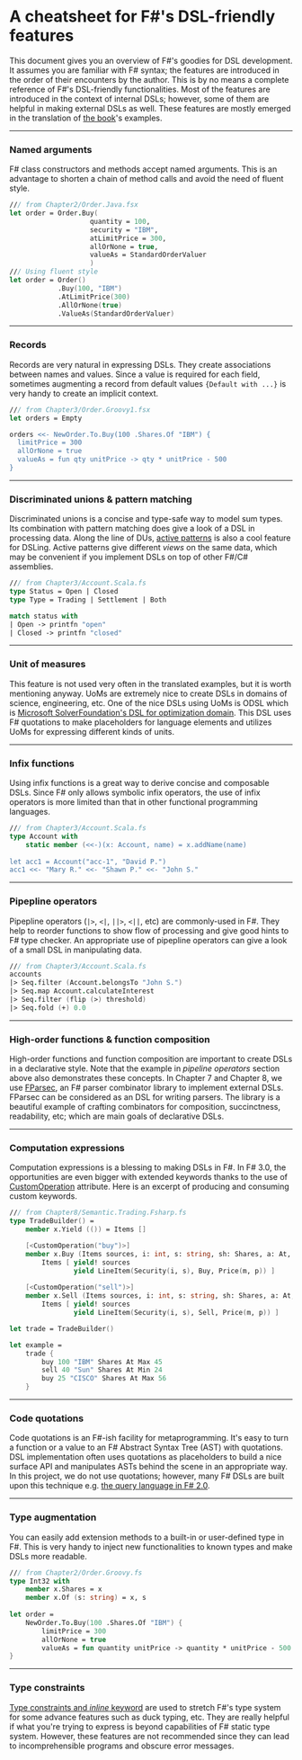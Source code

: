 A cheatsheet for F#'s DSL-friendly features
===

This document gives you an overview of F#'s goodies for DSL development. 
It assumes you are familiar with F# syntax; the features are introduced in the order of their encounters by the author.
This is by no means a complete reference of F#'s DSL-friendly functionalities. 
Most of the features are introduced in the context of internal DSLs; however, some of them are helpful in making external DSLs as well. 
These features are mostly emerged in the translation of [the book](http://www.manning.com/ghosh/)'s examples.

---

### Named arguments ###

F# class constructors and methods accept named arguments. 
This is an advantage to shorten a chain of method calls and avoid the need of fluent style.

```fsharp
/// from Chapter2/Order.Java.fsx
let order = Order.Buy(
                    quantity = 100, 
                    security = "IBM", 
                    atLimitPrice = 300, 
                    allOrNone = true, 
                    valueAs = StandardOrderValuer
                    )
/// Using fluent style
let order = Order()
            .Buy(100, "IBM")
            .AtLimitPrice(300)
            .AllOrNone(true)
            .ValueAs(StandardOrderValuer)
```
---

### Records ###
Records are very natural in expressing DSLs.
They create associations between names and values.
Since a value is required for each field, sometimes augmenting a record from default values `{Default with ...}` is very handy to create an implicit context.

```fsharp
/// from Chapter3/Order.Groovy1.fsx
let orders = Empty

orders <<- NewOrder.To.Buy(100 .Shares.Of "IBM") {
  limitPrice = 300
  allOrNone = true
  valueAs = fun qty unitPrice -> qty * unitPrice - 500
}
```
---

### Discriminated unions & pattern matching ###
Discriminated unions is a concise and type-safe way to model sum types. 
Its combination with pattern matching does give a look of a DSL in processing data.
Along the line of DUs, [active patterns](http://msdn.microsoft.com/en-us/library/dd233248.aspx) is also a cool feature for DSLing.
Active patterns give different *views* on the same data, which may be convenient if you implement DSLs on top of other F#/C# assemblies. 

```fsharp
/// from Chapter3/Account.Scala.fs
type Status = Open | Closed
type Type = Trading | Settlement | Both

match status with
| Open -> printfn "open"
| Closed -> printfn "closed"
```
---
### Unit of measures ###

This feature is not used very often in the translated examples, but it is worth mentioning anyway.
UoMs are extremely nice to create DSLs in domains of science, engineering, etc. 
One of the nice DSLs using UoMs is ODSL which is [Microsoft SolverFoundation's DSL for optimization domain](http://blogs.msdn.com/b/lengningliu/archive/2009/09/04/optimization-domain-specific-language-in-f-with-units-of-measure.aspx).
This DSL uses F# quotations to make placeholders for language elements and utilizes UoMs for expressing different kinds of units.

---

### Infix functions ###
Using infix functions is a great way to derive concise and composable DSLs. 
Since F# only allows symbolic infix operators, the use of infix operators is more limited than that in other functional programming languages.
```fsharp
/// from Chapter3/Account.Scala.fs
type Account with
    static member (<<-)(x: Account, name) = x.addName(name)
            
let acc1 = Account("acc-1", "David P.")
acc1 <<- "Mary R." <<- "Shawn P." <<- "John S."
```
---

### Pipepline operators ###

Pipepline operators (`|>`, `<|`, `||>`, `<||`, etc) are commonly-used in F#. 
They help to reorder functions to show flow of processing and give good hints to F# type checker. 
An appropriate use of pipepline operators can give a look of a small DSL in manipulating data.
  
```fsharp
/// from Chapter3/Account.Scala.fs
accounts 
|> Seq.filter (Account.belongsTo "John S.")
|> Seq.map Account.calculateInterest
|> Seq.filter (flip (>) threshold)
|> Seq.fold (+) 0.0
```       
---
### High-order functions & function composition ###
High-order functions and function composition are important to create DSLs in a declarative style.
Note that the example in *pipeline operators* section above also demonstrates these concepts.
In Chapter 7 and Chapter 8, we use [FParsec](http://www.quanttec.com/fparsec/), an F# parser combinator library to implement external DSLs.
FParsec can be considered as an DSL for writing parsers. 
The library is a beautiful example of crafting combinators for composition, succinctness, readability, etc; which are main goals of declarative DSLs.

---
### Computation expressions ###
Computation expressions is a blessing to making DSLs in F#.
In F# 3.0, the opportunities are even bigger with extended keywords thanks to the use of [CustomOperation](http://msdn.microsoft.com/en-us/library/hh289709.aspx) attribute.
Here is an excerpt of producing and consuming custom keywords.

```fsharp
/// from Chapter8/Semantic.Trading.Fsharp.fs
type TradeBuilder() =
    member x.Yield (()) = Items []

    [<CustomOperation("buy")>]
    member x.Buy (Items sources, i: int, s: string, sh: Shares, a: At, m: PriceType, p: int) : Items =
        Items [ yield! sources
                yield LineItem(Security(i, s), Buy, Price(m, p)) ]
  
    [<CustomOperation("sell")>]
    member x.Sell (Items sources, i: int, s: string, sh: Shares, a: At, m: PriceType, p: int) : Items =
        Items [ yield! sources
                yield LineItem(Security(i, s), Sell, Price(m, p)) ]  

let trade = TradeBuilder()

let example = 
    trade {
        buy 100 "IBM" Shares At Max 45
        sell 40 "Sun" Shares At Min 24
        buy 25 "CISCO" Shares At Max 56 
    }
```

---
### Code quotations ###
Code quotations is an F#-ish facility for metaprogramming. 
It's easy to turn a function or a value to an F# Abstract Syntax Tree (AST) with quotations.
DSL implementation often uses quotations as placeholders to build a nice surface API and manipulates ASTs behind the scene in an appropriate way.
In this project, we do not use quotations; however, many F# DSLs are built upon this technique e.g. [the query language in F# 2.0](http://blogs.msdn.com/b/dsyme/archive/2009/10/23/a-quick-refresh-on-query-support-in-the-f-power-pack.aspx).

---

### Type augmentation ###
You can easily add extension methods to a built-in or user-defined type in F#. 
This is very handy to inject new functionalities to known types and make DSLs more readable.
```fsharp
/// from Chapter2/Order.Groovy.fs
type Int32 with
    member x.Shares = x
    member x.Of (s: string) = x, s
    
let order = 
    NewOrder.To.Buy(100 .Shares.Of "IBM") {
        limitPrice = 300
        allOrNone = true
        valueAs = fun quantity unitPrice -> quantity * unitPrice - 500
}    
```
---
### Type constraints ###
[Type constraints and *inline* keyword](http://msdn.microsoft.com/en-us/library/dd548046.aspx) are used to stretch F#'s type system for some advance features such as duck typing, etc.
They are really helpful if what you're trying to express is beyond capabilities of F# static type system. 
However, these features are not recommended since they can lead to incomprehensible programs and obscure error messages.
